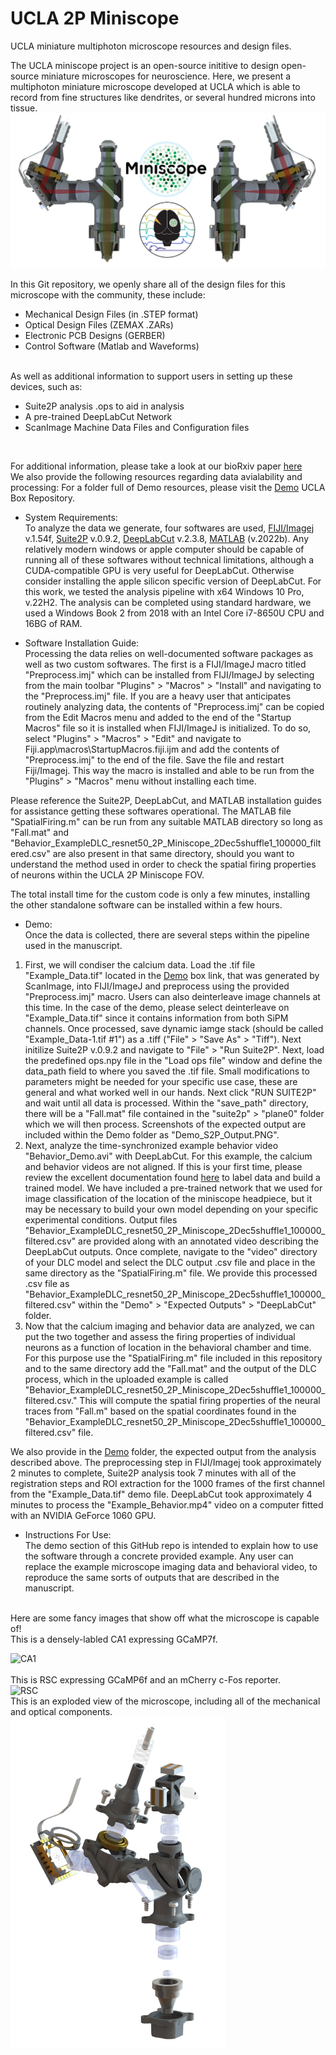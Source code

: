 # UCLA 2P Miniscope 
UCLA miniature multiphoton microscope resources and design files.

The UCLA miniscope project is an open-source inititive to design open-source miniature microscopes for neuroscience. Here, we present a multiphoton miniature microscope developed at UCLA which is able to record from fine structures like dendrites, or several hundred microns into tissue.<br>
![Scope](/Images/scope.PNG) <br>

In this Git repository, we openly share all of the design files for this microscope with the community, these include: <br>
  - Mechanical Design Files (in .STEP format)
  - Optical Design Files (ZEMAX .ZARs)
  - Electronic PCB Designs (GERBER)
  - Control Software (Matlab and Waveforms)

<br>
As well as additional information to support users in setting up these devices, such as:

  - Suite2P analysis .ops to aid in analysis
  - A pre-trained DeepLabCut Network
  - ScanImage Machine Data Files and Configuration files
<br>

For additional information, please take a look at our bioRxiv paper [here](https://www.biorxiv.org/content/10.1101/2024.03.29.586663v1)
<br>
We also provide the following resources regarding data avialability and processing:
For a folder full of Demo resources, please visit the [Demo](https://ucla.box.com/s/3wto9k1oq8evrciismuwrfbsespp461s) UCLA Box Repository.
  - System Requirements: <br>
To analyze the data we generate, four softwares are used, [FIJI/Imagej](https://imagej.net/software/fiji/) v.1.54f, [Suite2P](https://github.com/MouseLand/suite2p) v.0.9.2, [DeepLabCut](https://github.com/DeepLabCut/DeepLabCut) v.2.3.8, [MATLAB](https://www.mathworks.com/products/matlab.html) (v.2022b). Any relatively modern windows or apple computer should be capable of running all of these softwares without technical limitations, although a CUDA-compatible GPU is very useful for DeepLabCut. Otherwise consider installing the apple silicon specific version of DeepLabCut. For this work, we tested the analysis pipeline with x64 Windows 10 Pro, v.22H2. The analysis can be completed using standard hardware, we used a Windows Book 2 from 2018 with an Intel Core i7-8650U CPU and 16BG of RAM. 

  - Software Installation Guide: <br>
Processing the data relies on well-documented software packages as well as two custom softwares. The first is a FIJI/ImageJ macro titled "Preprocess.imj" which can be installed from FIJI/ImageJ by selecting from the main toolbar "Plugins" > "Macros" > "Install" and navigating to the "Preprocess.imj" file. If you are a heavy user that anticipates routinely analyzing data, the contents of "Preprocess.imj" can be copied from the Edit Macros menu and added to the end of the "Startup Macros" file so it is installed when FIJI/ImageJ is initialized. To do so, select "Plugins" > "Macros" > "Edit" and navigate to Fiji.app\macros\StartupMacros.fiji.ijm and add the contents of "Preprocess.imj" to the end of the file. Save the file and restart Fiji/Imagej. This way the macro is installed and able to be run from the "Plugins" > "Macros" menu without installing each time.

Please reference the Suite2P, DeepLabCut, and MATLAB installation guides for assistance getting these softwares operational. The MATLAB file "SpatialFiring.m" can be run from any suitable MATLAB directory so long as "Fall.mat" and "Behavior_ExampleDLC_resnet50_2P_Miniscope_2Dec5shuffle1_100000_filtered.csv" are also present in that same directory, should you want to understand the method used in order to check the spatial firing properties of neurons within the UCLA 2P Miniscope FOV.

The total install time for the custom code is only a few minutes, installing the other standalone software can be installed within a few hours. 
    
  - Demo: <br>
Once the data is collected, there are several steps within the pipeline used in the manuscript.
1. First, we will condiser the calcium data. Load the .tif file "Example_Data.tif" located in the [Demo](https://ucla.box.com/s/3wto9k1oq8evrciismuwrfbsespp461s) box link, that was generated by ScanImage, into FIJI/ImageJ and preprocess using the provided "Preprocess.imj" macro. Users can also deinterleave image channels at this time. In the case of the demo, please select deinterleave on "Example_Data.tif" since it contains information from both SiPM channels. Once processed, save dynamic iamge stack (should be called "Example_Data-1.tif #1") as a .tiff ("File" > "Save As" > "Tiff"). Next initilize Suite2P v.0.9.2 and navigate to "File" > "Run Suite2P". Next, load the predefined ops.npy file in the "Load ops file" window and define the data_path field to where you saved the .tif file. Small modifications to parameters might be needed for your specific use case, these are general and what worked well in our hands. Next click "RUN SUITE2P" and wait until all data is processed. Within the "save_path" directory, there will be a "Fall.mat" file contained in the "suite2p" > "plane0" folder which we will then process. Screenshots of the expected output are included within the Demo folder as "Demo_S2P_Output.PNG". 
2. Next, analyze the time-synchronized example behavior video "Behavior_Demo.avi" with DeepLabCut. For this example, the calcium and behavior videos are not aligned. If this is your first time, please review the excellent documentation found [here](https://deeplabcut.github.io/DeepLabCut/docs/installation.html) to label data and build a trained model. We have included a pre-trained network that we used for image classification of the location of the miniscope headpiece, but it may be necessary to build your own model depending on your specific experimental conditions. Output files "Behavior_ExampleDLC_resnet50_2P_Miniscope_2Dec5shuffle1_100000_filtered.csv" are provided along with an annotated video describing the DeepLabCut outputs. Once complete, navigate to the "video" directory of your DLC model and select the DLC output .csv file and place in the same directory as the "SpatialFiring.m" file. We provide this processed .csv file as "Behavior_ExampleDLC_resnet50_2P_Miniscope_2Dec5shuffle1_100000_filtered.csv" within the "Demo" > "Expected Outputs" > "DeepLabCut" folder. 
3. Now that the calcium imaging and behavior data are analyzed, we can put the two together and assess the firing properties of individual neurons as a function of location in the behavioral chamber and time. For this purpose use the "SpatialFiring.m" file included in this repository and to the same directory add the "Fall.mat" and the output of the DLC process, which in the uploaded example is called "Behavior_ExampleDLC_resnet50_2P_Miniscope_2Dec5shuffle1_100000_filtered.csv." This will compute the spatial firing properties of the neural traces from "Fall.m" based on the spatial coordinates found in the "Behavior_ExampleDLC_resnet50_2P_Miniscope_2Dec5shuffle1_100000_filtered.csv" file.

We also provide in the [Demo](https://ucla.box.com/s/3wto9k1oq8evrciismuwrfbsespp461s) folder, the expected output from the analysis described above. The preprocessing step in FIJI/Imagej took approximately 2 minutes to complete, Suite2P analysis took 7 minutes with all of the registration steps and ROI extraction for the 1000 frames of the first channel from the "Example_Data.tif" demo file. DeepLabCut took approximately 4 minutes to process the "Example_Behavior.mp4" video on a computer fitted with an NVIDIA GeForce 1060 GPU. 
    
  - Instructions For Use: <br>
The demo section of this GitHub repo is intended to explain how to use the software through a concrete provided example. Any user can replace the example microscope imaging data and behavioral video, to reproduce the same sorts of outputs that are described in the manuscript.  
<br>
Here are some fancy images that show off what the microscope is capable of!
<br>
This is a densely-labled CA1 expressing GCaMP7f.

![CA1](/Images/ca1.gif) <br>
<br>
This is RSC expressing GCaMP6f and an mCherry c-Fos reporter.
<br>
![RSC](/Images/rsc.gif)
<br>
This is an exploded view of the microscope, including all of the mechanical and optical components. <br>
<img src="Images/exploded.PNG" alt="This is an exploded view of the microscope, including all of the mechanical and optical components. " width="345" height="528"><br>


